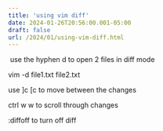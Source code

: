 ```yaml
---
title: 'using vim diff'
date: 2024-01-26T20:56:00.001-05:00
draft: false
url: /2024/01/using-vim-diff.html
---
```


 use the hyphen d to open 2 files in diff mode

vim -d file1.txt file2.txt

use \]c \[c to move between the changes

ctrl w w to scroll through changes

:diffoff to turn off diff